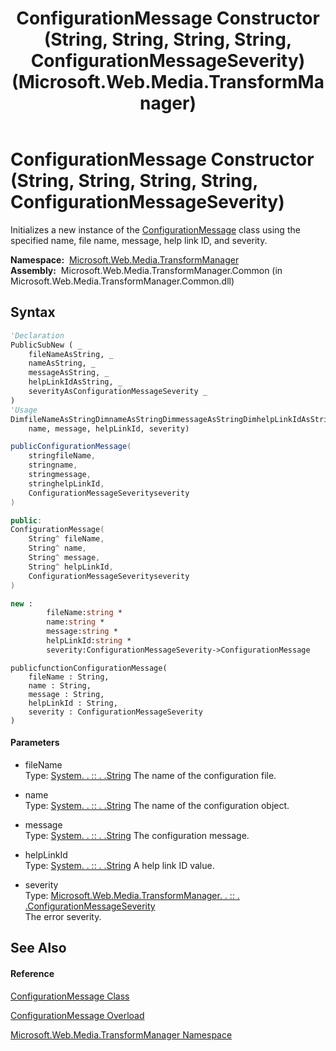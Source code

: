 ﻿---
title: ConfigurationMessage Constructor (String, String, String, String, ConfigurationMessageSeverity) (Microsoft.Web.Media.TransformManager)
TOCTitle: ConfigurationMessage Constructor (String, String, String, String, ConfigurationMessageSeverity)
ms:assetid: M:Microsoft.Web.Media.TransformManager.ConfigurationMessage.#ctor(System.String,System.String,System.String,System.String,Microsoft.Web.Media.TransformManager.ConfigurationMessageSeverity)
ms:mtpsurl: https://msdn.microsoft.com/en-us/library/microsoft.web.media.transformmanager.configurationmessage.configurationmessage(v=VS.90)
ms:contentKeyID: 35521143
ms.date: 06/14/2012
mtps_version: v=VS.90
dev_langs:
- vb
- csharp
- c++
- fsharp
- jscript
api_location:
- Microsoft.Web.Media.TransformManager.Common.dll
api_name:
- Microsoft.Web.Media.TransformManager.ConfigurationMessage..ctor
api_type:
- Managed
topic_type:
- apiref
- kbSyntax
product_family_name: VS
ROBOTS: INDEX,FOLLOW
---

# ConfigurationMessage Constructor (String, String, String, String, ConfigurationMessageSeverity)

Initializes a new instance of the [ConfigurationMessage](configurationmessage-class-microsoft-web-media-transformmanager.md) class using the specified name, file name, message, help link ID, and severity.

**Namespace:**  [Microsoft.Web.Media.TransformManager](microsoft-web-media-transformmanager-namespace.md)  
**Assembly:**  Microsoft.Web.Media.TransformManager.Common (in Microsoft.Web.Media.TransformManager.Common.dll)

## Syntax

``` vb
'Declaration
PublicSubNew ( _
    fileNameAsString, _
    nameAsString, _
    messageAsString, _
    helpLinkIdAsString, _
    severityAsConfigurationMessageSeverity _
)
'Usage
DimfileNameAsStringDimnameAsStringDimmessageAsStringDimhelpLinkIdAsStringDimseverityAsConfigurationMessageSeverityDiminstanceAs NewConfigurationMessage(fileName, _
    name, message, helpLinkId, severity)
```

``` csharp
publicConfigurationMessage(
    stringfileName,
    stringname,
    stringmessage,
    stringhelpLinkId,
    ConfigurationMessageSeverityseverity
)
```

``` c++
public:
ConfigurationMessage(
    String^ fileName, 
    String^ name, 
    String^ message, 
    String^ helpLinkId, 
    ConfigurationMessageSeverityseverity
)
```

``` fsharp
new : 
        fileName:string * 
        name:string * 
        message:string * 
        helpLinkId:string * 
        severity:ConfigurationMessageSeverity->ConfigurationMessage
```

``` jscript
publicfunctionConfigurationMessage(
    fileName : String, 
    name : String, 
    message : String, 
    helpLinkId : String, 
    severity : ConfigurationMessageSeverity
)
```

#### Parameters

  - fileName  
    Type: [System. . :: . .String](https://msdn.microsoft.com/en-us/library/s1wwdcbf\(v=vs.90\))  
    The name of the configuration file.  

<!-- end list -->

  - name  
    Type: [System. . :: . .String](https://msdn.microsoft.com/en-us/library/s1wwdcbf\(v=vs.90\))  
    The name of the configuration object.  

<!-- end list -->

  - message  
    Type: [System. . :: . .String](https://msdn.microsoft.com/en-us/library/s1wwdcbf\(v=vs.90\))  
    The configuration message.  

<!-- end list -->

  - helpLinkId  
    Type: [System. . :: . .String](https://msdn.microsoft.com/en-us/library/s1wwdcbf\(v=vs.90\))  
    A help link ID value.  

<!-- end list -->

  - severity  
    Type: [Microsoft.Web.Media.TransformManager. . :: . .ConfigurationMessageSeverity](configurationmessageseverity-enumeration-microsoft-web-media-transformmanager.md)  
    The error severity.  

## See Also

#### Reference

[ConfigurationMessage Class](configurationmessage-class-microsoft-web-media-transformmanager.md)

[ConfigurationMessage Overload](configurationmessage-constructor-microsoft-web-media-transformmanager.md)

[Microsoft.Web.Media.TransformManager Namespace](microsoft-web-media-transformmanager-namespace.md)

